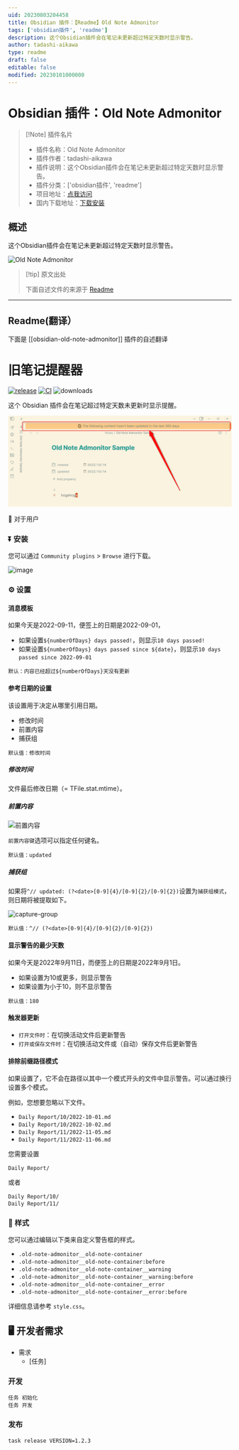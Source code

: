 ```yaml
---
uid: 20230803204458
title: Obsidian 插件：【Readme】Old Note Admonitor
tags: ['obsidian插件', 'readme']
description: 这个Obsidian插件会在笔记未更新超过特定天数时显示警告。
author: tadashi-aikawa
type: readme
draft: false
editable: false
modified: 20230101000000
---
```


# Obsidian 插件：Old Note Admonitor

> [!Note] 插件名片
> - 插件名称：Old Note Admonitor
> - 插件作者：tadashi-aikawa
> - 插件说明：这个Obsidian插件会在笔记未更新超过特定天数时显示警告。
> - 插件分类：['obsidian插件', 'readme']
> - 项目地址：[点我访问](https://github.com/tadashi-aikawa/obsidian-old-note-admonitor)
> - 国内下载地址：[下载安装](https://pkmer.cn/products/plugin/pluginMarket/?obsidian-old-note-admonitor)

## 概述

这个Obsidian插件会在笔记未更新超过特定天数时显示警告。

![Old Note Admonitor](https://cdn.pkmer.cn/covers/obsidian-old-note-admonitor.png!pkmer)

> [!tip] 原文出处
> 
>下面自述文件的来源于 [Readme](https://ghproxy.net/https://raw.githubusercontent.com/tadashi-aikawa/obsidian-old-note-admonitor/master/README.md)
> 

---

## Readme(翻译）

下面是 [[obsidian-old-note-admonitor]] 插件的自述翻译


# 旧笔记提醒器

[![release](https://img.shields.io/github/release/tadashi-aikawa/obsidian-old-note-admonitor.svg)](https://github.com/tadashi-aikawa/obsidian-old-note-admonitor/releases/latest)
[![CI](https://github.com/tadashi-aikawa/obsidian-old-note-admonitor/workflows/CI/badge.svg)](https://github.com/tadashi-aikawa/obsidian-old-note-admonitor/actions)
![downloads](https://img.shields.io/github/downloads/tadashi-aikawa/obsidian-old-note-admonitor/total)

这个 Obsidian 插件会在笔记超过特定天数未更新时显示提醒。

![image](https://raw.githubusercontent.com/tadashi-aikawa/obsidian-old-note-admonitor/master/resources/image.png)

👥 对于用户

### ⏬ 安装

您可以通过 `Community plugins` > `Browse` 进行下载。

![image](https://raw.githubusercontent.com/tadashi-aikawa/obsidian-old-note-admonitor/master/resources/install.png)

### ⚙ 设置

#### 消息模板

如果今天是2022-09-11，便签上的日期是2022-09-01，

- 如果设置`${numberOfDays} days passed!`，则显示`10 days passed!`
- 如果设置`${numberOfDays} days passed since ${date}`，则显示`10 days passed since 2022-09-01`

`默认：内容已经超过${numberOfDays}天没有更新`

#### 参考日期的设置

该设置用于决定从哪里引用日期。

- 修改时间
- 前置内容
- 捕获组

`默认值：修改时间`

##### 修改时间

文件最后修改日期（= TFile.stat.mtime）。

##### 前置内容

![前置内容](https://raw.githubusercontent.com/tadashi-aikawa/obsidian-old-note-admonitor/master/resources/front-matter.png)

`前置内容键`选项可以指定任何键名。

`默认值：updated`

##### 捕获组

如果将`^// updated: (?<date>[0-9]{4}/[0-9]{2}/[0-9]{2})`设置为`捕获组模式`，则日期将被提取如下。

![capture-group](https://raw.githubusercontent.com/tadashi-aikawa/obsidian-old-note-admonitor/master/resources/capture-group.png)

`默认值：^// (?<date>[0-9]{4}/[0-9]{2}/[0-9]{2})`

#### 显示警告的最少天数

如果今天是2022年9月11日，而便签上的日期是2022年9月1日。

- 如果设置为10或更多，则显示警告
- 如果设置为小于10，则不显示警告

`默认值：180`

#### 触发器更新

- `打开文件时`：在切换活动文件后更新警告
- `打开或保存文件时`：在切换活动文件或（自动）保存文件后更新警告

#### 排除前缀路径模式

如果设置了，它不会在路径以其中一个模式开头的文件中显示警告。可以通过换行设置多个模式。

例如，您想要忽略以下文件。

- `Daily Report/10/2022-10-01.md`
- `Daily Report/10/2022-10-02.md`
- `Daily Report/11/2022-11-05.md`
- `Daily Report/11/2022-11-06.md`

您需要设置

```
Daily Report/
```

或者

```
Daily Report/10/
Daily Report/11/
```

### 🎨 样式

您可以通过编辑以下类来自定义警告框的样式。

- `.old-note-admonitor__old-note-container`
- `.old-note-admonitor__old-note-container:before`
- `.old-note-admonitor__old-note-container__warning`
- `.old-note-admonitor__old-note-container__warning:before`
- `.old-note-admonitor__old-note-container__error`
- `.old-note-admonitor__old-note-container__error:before`

详细信息请参考 `style.css`。

## 🖥️ 开发者需求

- 需求
  - [任务]

### 开发

```console
任务 初始化
任务 开发
```

### 发布

```console
task release VERSION=1.2.3
```

[Task]: https://github.com/go-task/task




